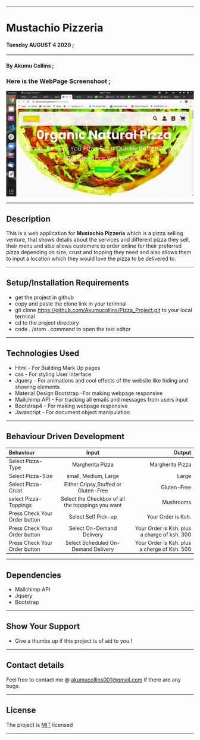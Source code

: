 ***

# Mustachio Pizzeria

#### **Tuesday AUGUST 4 2020** ;

***

#### By **Akumu Collins** ;

### Here is the **WebPage Screenshoot** ;

![alt text](images/Screen_shot.png)

---

## Description
This is a web application for **Mustachio Pizzeria** which is a pizza selling venture, that shows details about the services and different pizza they sell, their menu and also allows customers to order online for their preferred pizza depending on size, crust and topping they need and also allows them to input a location which they would love the pizza to be delivered to.

***

## Setup/Installation Requirements
* get the project in github
* copy and  paste the clone link in your terimnal
* git clone https://github.com/Akumucollins/Pizza_Project.git to your local terminal
* cd to the project directory
* code . /atom . command  to open the text editor

---

## Technologies Used
* Html - For Building Mark Up pages
* css - For styling User Interface
* Jquery - For animations and cool effects of the website like hiding and showing elements
* Material Design Bootstrap -For making webpage responsive
* Mailchimp API -  For tracking all emails and messages from users input
* Bootstrap4 - For making webpage responsive
* Javascript - For document object manipulation

***
  
## Behaviour Driven Development
| Behaviour      | Input        | Output       |
| :------------- | :----------: | -----------: |
|  Select Pizza-Type | Margherita Pizza |   Margherita Pizza |
| Select Pizza-Size | small, Medium, Large |  Large |
| Select Pizza-Crust |  Either Cripsy,Stuffed or Gluten-Free |  Gluten-Free |
| select Pizza-Toppings |  Select the Checkbox of all the topppings you want | Mushrooms |
| Press Check Your Order button |   Select Self Pick-up  | Your Order is Ksh. |
| Press Check Your Order button |   Select On-Demand Delivery  | Your Order is Ksh.  plus a charge of ksh. 300 |
| Press Check Your Order button |   Select Scheduled  On-Demand Delivery  | Your Order is Ksh.  plus a cherge of Ksh. 500|


---

## Dependencies
* Mailchimp API
* Jquery
* Bootstrap

---

## Show Your Support
* Give  a thumbs up if this project is of aid to you !

***

## Contact details
Feel free to contact me @ akumucollins001@gmail.com  if there are any bugs. 

---

## License
The project is [MIT](LICENSE) licensed <br>

***